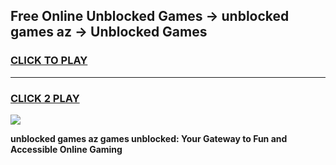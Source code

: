 
## Free Online Unblocked Games → unblocked games az → Unblocked Games
<h3>
<a href="https://premium.freeplayer.one?title=unblocked_games_az&ref=21F">CLICK TO PLAY</a></h3>
<hr>

<h3>
<a href="https://premium.freeplayer.one?title=unblocked_games_az&ref=21F">CLICK 2 PLAY</a>
  
</h3>

<a href="https://premium.freeplayer.one?title=unblocked_games_az&ref=21F/"><img src="https://clearcache.store/games.png"></a>


**unblocked games az games unblocked: Your Gateway to Fun and Accessible Online Gaming**

